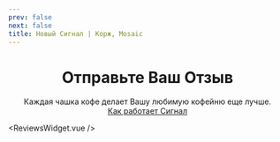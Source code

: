 ```yaml
---
prev: false
next: false
title: Новый Сигнал | Корж, Mosaic
---
```

<div align="center">

# Отправьте Ваш Отзыв
Каждая чашка кофе делает Вашу любимую кофейню еще лучше. <br>
<a href="/signals" target="_blank" rel="noopener noreferrer">Как работает Сигнал</a>

</div>

<ReviewsWidget.vue />


<SignalT9Configurator />

